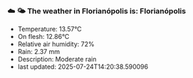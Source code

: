 ### ☁️ 🌤️  The weather in Florianópolis is: Florianópolis

- Temperature: 13.57°C
- On flesh: 12.86°C
- Relative air humidity: 72%
- Rain: 2.37 mm
- Description: Moderate rain
- last updated: 2025-07-24T14:20:38.590096
